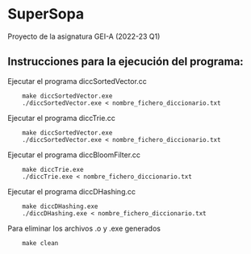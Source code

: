 SuperSopa
===
Proyecto de la asignatura GEI-A (2022-23 Q1)

## Instrucciones para la ejecución del programa:

Ejecutar el programa diccSortedVector.cc
```
    make diccSortedVector.exe
    ./diccSortedVector.exe < nombre_fichero_diccionario.txt
```

Ejecutar el programa diccTrie.cc
```
    make diccSortedVector.exe
    ./diccSortedVector.exe < nombre_fichero_diccionario.txt
```

Ejecutar el programa diccBloomFilter.cc
```
    make diccTrie.exe
    ./diccTrie.exe < nombre_fichero_diccionario.txt
```

Ejecutar el programa diccDHashing.cc
```
    make diccDHashing.exe
    ./diccDHashing.exe < nombre_fichero_diccionario.txt
```

Para eliminar los archivos .o y .exe generados
```
    make clean
```

